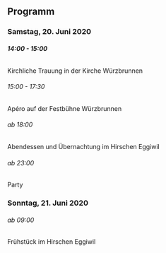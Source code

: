 ## Programm

### Samstag, 20. Juni 2020

###### **14:00 - 15:00**

Kirchliche Trauung in der Kirche Würzbrunnen

###### 15:00 - 17:30

Apéro auf der Festbühne Würzbrunnen



###### ab 18:00

Abendessen und Übernachtung im Hirschen Eggiwil

###### ab 23:00

Party

### Sonntag, 21. Juni 2020

###### ab 09:00

Frühstück im Hirschen Eggiwil
